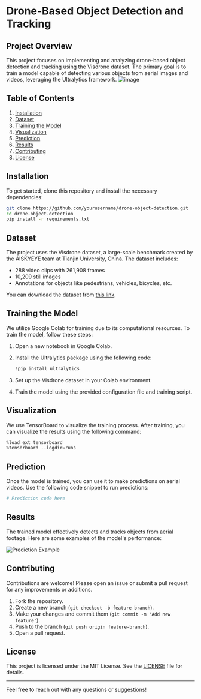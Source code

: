 # Drone-Based Object Detection and Tracking

## Project Overview

This project focuses on implementing and analyzing drone-based object detection and tracking using the Visdrone dataset. The primary goal is to train a model capable of detecting various objects from aerial images and videos, leveraging the Ultralytics framework.
![image](https://github.com/amirhosseineslami/CarDetecting_Yolov8/assets/95607919/4e73495f-33ab-4737-ac54-3b6b0b270da2)
## Table of Contents
1. [Installation](#installation)
2. [Dataset](#dataset)
3. [Training the Model](#training-the-model)
4. [Visualization](#visualization)
5. [Prediction](#prediction)
6. [Results](#results)
7. [Contributing](#contributing)
8. [License](#license)

## Installation

To get started, clone this repository and install the necessary dependencies:

```bash
git clone https://github.com/yourusername/drone-object-detection.git
cd drone-object-detection
pip install -r requirements.txt
```

## Dataset

The project uses the Visdrone dataset, a large-scale benchmark created by the AISKYEYE team at Tianjin University, China. The dataset includes:

- 288 video clips with 261,908 frames
- 10,209 still images
- Annotations for objects like pedestrians, vehicles, bicycles, etc.

You can download the dataset from [this link](https://github.com/ultralytics/ultralytics/blob/main/ultralytics/cfg/datasets/VisDrone.yaml).

## Training the Model

We utilize Google Colab for training due to its computational resources. To train the model, follow these steps:

1. Open a new notebook in Google Colab.
2. Install the Ultralytics package using the following code:
   
   ```python
   !pip install ultralytics
   ```

3. Set up the Visdrone dataset in your Colab environment.
4. Train the model using the provided configuration file and training script.

## Visualization

We use TensorBoard to visualize the training process. After training, you can visualize the results using the following command:

```python
%load_ext tensorboard
%tensorboard --logdir=runs
```

## Prediction

Once the model is trained, you can use it to make predictions on aerial videos. Use the following code snippet to run predictions:

```python
# Prediction code here
```

## Results

The trained model effectively detects and tracks objects from aerial footage. Here are some examples of the model's performance:

![Prediction Example](path/to/your/prediction_image.png)

## Contributing

Contributions are welcome! Please open an issue or submit a pull request for any improvements or additions.

1. Fork the repository.
2. Create a new branch (`git checkout -b feature-branch`).
3. Make your changes and commit them (`git commit -m 'Add new feature'`).
4. Push to the branch (`git push origin feature-branch`).
5. Open a pull request.

## License

This project is licensed under the MIT License. See the [LICENSE](LICENSE) file for details.

---

Feel free to reach out with any questions or suggestions!
